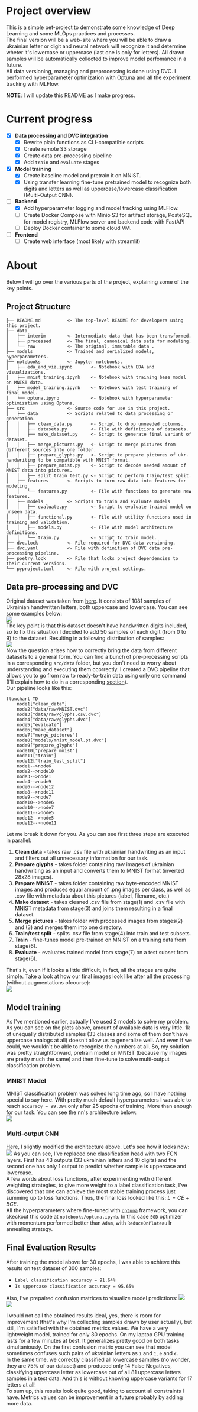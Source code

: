 # Project overview
This is a simple pet-project to demonstrate some knowledge of Deep Learning and some MLOps practices and processes.   
The final version will be a web-site where you will be able to draw a ukrainian letter or digit and neural network will recognize it and determine wheter it's lowercase or uppercase (last one is only for letters). All drawn samples will be automatically collected to improve model perfomance in a future.   
All data versioning, managing and preprocessing is done using DVC. I performed hyperparameter optimization with Optuna and all the experiment tracking with MLFlow.  
   
**NOTE**: I will update this README as I make progress.

# Current progress
- [x] **Data processing and DVC integration**
    - [x] Rewrite plain functions as CLI-compatible scripts
    - [x] Create remote S3 storage
    - [x] Create data pre-processing pipeline
    - [x] Add `train` and `evaluate` stages
- [x] **Model training**
    - [x] Create baseline model and pretrain it on MNIST.
    - [x] Using transfer learning fine-tune pretrained model to recognize both digits and letters as well as uppercase/lowercase classification (Multi-Output CNN).
- [ ] **Backend**
    - [x] Add hyperparameter logging and model tracking using MLFlow.
    - [ ] Create Docker Compose with Minio S3 for artifact storage, PosteSQL for model registry, MLFlow server and backend code with FastAPI
    - [ ] Deploy Docker container to some cloud VM.
- [ ] **Frontend**
    - [ ] Create web interface (most likely with streamlit)  
    
# About
Below I will go over the various parts of the project, explaining some of the key points.
## Project Structure
```nohighlight
├── README.md          <- The top-level README for developers using this project.
├── data
│   ├── interim        <- Intermediate data that has been transformed.
│   ├── processed      <- The final, canonical data sets for modeling. 
│   └── raw            <- The original, immutable data .
├── models             <- Trained and serialized models, hyperparameters.
├── notebooks          <- Jupyter notebooks.
│   ├── eda_and_viz.ipynb       <- Notebook with EDA and visualizations.
│   ├── mnist_training.ipynb    <- Notebook with training base model on MNIST data.
│   ├── model_training.ipynb    <- Notebook with test training of final model.
│   └── optuna.ipynb            <- Notebook with hyperparameter optimization using Optuna.
├── src                <- Source code for use in this project.
│   ├── data           <- Scripts related to data processing or generation.
│   │   ├── clean_data.py       <- Script to drop unneeded columns.
│   │   ├── datasets.py         <- File with definitions of datasets.
│   │   ├── make_dataset.py     <- Script to generate final variant of dataset.
│   │   ├── merge_pictures.py   <- Script to merge pictures from different sources into one folder.
│   │   ├── prepare_glyphs.py   <- Script to prepare pictures of ukr. handwriting to be compatible with MNIST format.
│   │   ├── prepare_mnist.py    <- Script to decode needed amount of MNIST data into pictures.
│   │   ├── split_train_test.py <- Script to perform train/test split.
│   ├── features       <- Scripts to turn raw data into features for modeling
│   │   └── features.py         <- File with functions to generate new features.
│   ├── models         <- Scripts to train and evaluate models
│   │   ├── evaluate.py         <- Script to evaluate trained model on unseen data.
│   │   ├── functional.py       <- File with utility functions used in training and validation.
│   │   ├── models.py           <- File with model architecture definitions.
│   │   └── train.py            <- Script to train model.
├── dvc.lock           <- File required for DVC data versioning.
├── dvc.yaml           <- File with definition of DVC data pre-processing pipeline.
├── poetry.lock        <- File that locks project dependencies to their current versions.
└── pyproject.toml     <- File with project settings.
```
## Data pre-processing and DVC
Original dataset was taken from [here](https://www.kaggle.com/datasets/lynnporu/rukopys). It consists of 1081 samples of Ukrainian handwritten letters, both uppercase and lowercase. You can see some examples below:    
![](https://github.com/nazavr322/ukr-handwriting-classification/blob/main/reports/figures/10_raw_samples.png)   
The key point is that this dataset doesn't have handwritten digits included, so to fix this situation I decided to add 50 samples of each digit (from 0 to 9) to the dataset. Resulting in a following distribution of samples:    
![](https://github.com/nazavr322/ukr-handwriting-classification/blob/main/reports/figures/data_ditribution.png)    
Now the question arises how to correctly bring the data from different datasets to a general form. You can find a bunch of pre-processing scripts in a corresponding `src/data` folder, but you don't need to worry about understanding and executing them ccorrectly. I created a DVC pipeline that allows you to go from raw to ready-to-train data using only one command (I'll explain how to do in a corresponding [section](#getting-started)).    
Our pipeline looks like this:    
```mermaid
flowchart TD
	node1["clean_data"]
	node2["data/raw/MNIST.dvc"]
	node3["data/raw/glyphs.csv.dvc"]
	node4["data/raw/glyphs.dvc"]
	node5["evaluate"]
	node6["make_dataset"]
	node7["merge_pictures"]
	node8["models/mnist_model.pt.dvc"]
	node9["prepare_glyphs"]
	node10["prepare_mnist"]
	node11["train"]
	node12["train_test_split"]
	node1-->node6
	node2-->node10
	node3-->node1
	node4-->node9
	node6-->node12
	node8-->node11
	node9-->node7
	node10-->node6
	node10-->node7
	node11-->node5
	node12-->node5
	node12-->node11
```
Let me break it down for you. As you can see first three steps are executed in parallel:
1. **Clean data** - takes raw .csv file with ukrainian handwriting as an input and filters out all unnecessary information for our task.
2. **Prepare glyphs** - takes folder containing raw images of ukrainian handwriting as an input and converts them to MNIST format (inverted 28x28 images).
3. **Prepare MNIST** - takes folder containing raw byte-encoded MNIST images and produces equal amount of .png images per class, as well as .csv file with metadata about this pictures (label, filename, etc.)
4. **Make dataset** - takes cleaned .csv file from stage(1) and .csv file with MNIST metadata from stage(3) and joins them resulting in a final dataset.
5. **Merge pictures** - takes folder with processed images from stages(2) and (3) and merges them into one directory.
6. **Train/test split** - splits .csv file from stage(4) into train and test subsets.
7. **Train** - fine-tunes model pre-trained on MNIST on a training data from stage(6).
8. **Evaluate** - evaluates trained model from stage(7) on a test subset from stage(6).

That's it, even if it looks a little difficult, in fact, all the stages are quite simple. Take a look at how our final images look like after all the processing (without augmentations ofcourse):    
![](https://github.com/nazavr322/ukr-handwriting-classification/blob/main/reports/figures/10_proc_samples.png)   
## Model training
As I've mentioned earlier, actually I've used 2 models to solve my problem. As you can see on the plots above, amount of available data is very little. 1k of unequally distributed samples (33 classes and some of them don't have uppercase analogs at all) doesn't allow us to generalize well. And even if we could, we wouldn't be able to recognize the numbers at all. So, my solution was pretty straightforward, pretrain model on MNIST (because my images are pretty much the same) and then fine-tune to solve multi-output classification problem.
### MNIST Model
MNIST classification problem was solved long time ago, so I have nothing special to say here. With pretty much default hyperparameters I was able to reach `accuracy = 99.39%` only after 25 epochs of training. More than enough for our task. You can see the nn's architecture below:   
![](https://github.com/nazavr322/ukr-handwriting-classification/blob/main/reports/figures/mnist_model_h.svg)
### Multi-output CNN
Here, I slightly modified the architecture above. Let's see how it looks now:  
![](https://github.com/nazavr322/ukr-handwriting-classification/blob/main/reports/figures/complete_model_h.svg)
As you can see, I've replaced one classification head with two FCN layers. First has 43 outputs (33 ukrainian letters and 10 digits) and the second one has only 1 output to predict whether sample is uppercase and lowercase.   
A few words about loss functions, after experimenting with different weighting strategies, to give more weight to a label classification task, I've discovered that one can achieve the most stable training process just summing up to loss functions. Thus, the final loss looked like this: $L = CE + BCE$.    
All the hyperparameters where fine-tuned with [`optuna`](https://github.com/optuna/optuna) framework, you can ckeckout this code at `notebooks/optuna.ipynb`. In this case `SGD` optimizer with momentum performed better than `Adam`, with `ReduceOnPlateau` lr annealing strategy.
## Final Evaluation Results
After training the model above for 30 epochs, I was able to achieve this results on test dataset of 300 samples:
- `Label classification accuracy = 91.64%`
- `Is uppercase classification accuracy = 95.65%`

Also, I've prepaired confusion matrices to visualize model predictions:
![](https://github.com/nazavr322/ukr-handwriting-classification/blob/main/reports/figures/lbl_cm.png)   
![](https://github.com/nazavr322/ukr-handwriting-classification/blob/main/reports/figures/is_upp_cm.png)
    
    
I would not call the obtained results ideal, yes, there is room for improvement (that's why I'm collecting samples drawn by user actually), but still, I'm satisfied with the obtained metrics values.
We have a very lightweight model, trained for only 30 epochs. On my laptop GPU training lasts for a few minutes at best. It generalizes pretty good on both tasks simultaniously. On the first confusion matrix you can see that model sometimes confuses such pairs of ukrainian letters as `і` and `ї`, `е` and `є`.    
In the same time, we correctly classified all lowercase samples (no wonder, they are 75% of our dataset) and produced only 14 False Negatives, classifying uppercase letter as lowercase out of all 81 uppercase letters samples in a test data. And this is without knowing uppercase variants for 17 letters at all!    
To sum up, this results look quite good, taking to account all constraints I have. Metrics values can be improvement in a future probably by adding more data.
